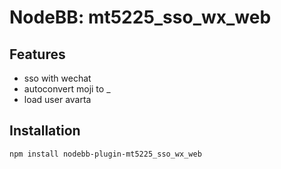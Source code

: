 # NodeBB: mt5225_sso_wx_web

## Features

 + sso with wechat
 + autoconvert moji to _
 + load user avarta

## Installation

    npm install nodebb-plugin-mt5225_sso_wx_web